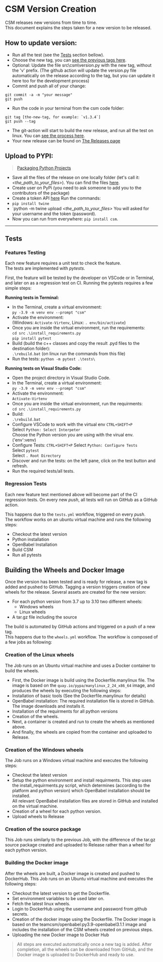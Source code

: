 # CSM Version Creation

CSM releases new versions from time to time.  
This document explains the steps taken for a new version to be released. 

## How to update version:
- Run all the test (see the [Tests](#tests) section bellow).
- Choose the new tag, you can [see the previous tags here](https://github.com/continuous-symmetry-measure/csm/tags).  
- Optional: Update the file src\csm\version.py with the new tag, without the 'v' prefix. (The github action will update the version.py file automatically on the release according to the tag, but you can update it here too for the development process)
- Commit and push all of your change:
```
git commit -a -m "your message"
git push
```
- Run the code in your terminal from the csm code folder:  
```
git tag [the-new-tag, for example: `v1.3.4`]
git push --tag
```
- The git-action will start to build the new release, and run all the test on linux. You can [see the process here](https://github.com/continuous-symmetry-measure/csm/actions).
- Your new release can be found on [The Releases page](https://github.com/continuous-symmetry-measure/csm/releases)  


## Upload to PYPI:
> [Packaging Python Projects](https://packaging.python.org/en/latest/tutorials/packaging-projects/#uploading-the-distribution-archives)
- Save all the files of the release on one locally folder (let's call it: *<the_path_to_your_files>*). You can find the files [here](https://github.com/continuous-symmetry-measure/csm/releases).  
- Create user on PyPi (you need to ask someone to add you to the contributors of the package)
- Create a token API [here](https://pypi.org/manage/account/token/)
Run the commands:  
- `pip install twine`
- `python -m twine upload *<the_path_to_your_files>*  You will asked for your username and the token (password).
- Now you can run from everywhere: `pip install csm`.  


---

## Tests

### Features Testing

Each new feature requires a unit test to check the feature.  
The tests are implemented with *pytests*. 

First, the feature will be tested by the developer on VSCode or in Terminal, and later on as a regression test on CI. 
Running the pytests requires a few simple steps:

**Running tests in Terminal:**
- In the Terminal, create a virtual environment:  
`py -3.9 -m venv env --prompt "csm"`
- Activate the environment:  
  (Windows: `Activate-Virtenv`, Linux: `. env/bin/activate`)
- Once you are inside the virtual environment, run the requirements:  
  `cd src`
  `.\install_requirements.py`  
  `pip install pytest`  
- Build (build the c++ classes and copy the result .pyd files to the destination folder):  
  `.\rebuild.bat` (on linux run the commands from this file)
- Run the tests:
  `python -m pytest .\tests\`  
    
**Running tests on Visual Studio Code:**  
- Open the project directory in Visual Studio Code.
- In the Terminal, create a virtual environment:  
    `py -3.9 -m venv env --prompt "csm"`
- Activate the environment:  
    `Activate-Virtenv`
- Once you are inside the virtual environment, run the requirments:  
    `cd src`
    `.\install_requirements.py`
- Build:  
    `.\rebuild.bat`
- Configure VSCode to work with the virtual env
  `CTRL+SHIFT+P`  
  Select `Python: Select Interpeter`  
  Choose the Python version you are using with the virual env. ('env':venv)
- Configure Tests:
  `CTRL+SHIFT+P` 
  Select `Python: Configure Tests`   
  Select `pytest`  
  Select `. Root Directory`
- Discover and run the tests:
  on the left pane, click on the test button and refresh.
- Run the required tests/all tests.



### Regression Tests

Each new feature test mentioned above will become part of the CI regression tests.
On every new *push*, all tests will run on GitHub as a GitHub action.

This happens due to the `tests.yml` workflow, triggered on every *push*.  
The workflow works on an ubuntu virtual machine and runs the following steps:
- Checkout the latest version
- Python installation
- OpenBabel Installation
- Build CSM
- Run all pytests

## Building the Wheels and Docker Image

Once the version has been tested and is ready for release, a new tag is added and pushed to GitHub.
Tagging a version triggers creation of new wheels for the release.
Several assets are created for the new version:
- For each python version from 3.7 up to 3.10 two different wheels:
    - Windows wheels
    - Linux wheels
- A tar.gz file including the source

The build is automated by GitHub actions and triggered on a push of a new tag.  
This happens due to the `wheels.yml` workflow. 
The workflow is composed of a few jobs as following:
### Creation of the Linux wheels
The Job runs on an Ubuntu virtual machine and uses a Docker container to build the wheels.  
- First, the Docker image is build using the Dockerfile.manylinux file.
  The image is based on the `quay.io/pypa/manylinux_2_24_x86_64` image, and produces the wheels by executing the following steps:
- Installation of basic tools (See the Dockerfile.manylinux for details)
- OpenBabel installation: The required installation file is stored in GitHub. The image downloads and installs it.
- Installation of the requirments for all python versions
- Creation of the wheels.
- Next, a container is created and run to create the wheels as mentioned above.
- And finally, the wheels are copied from the container and uploaded to Release.
        
### Creation of the Windows wheels
The Job runs on a Windows virtual machine and executes the following steps:
- Checkout the latest version
- Setup the python environment and install requirments.
  This step uses the install_requirments.py script, which determines (according to the platform and python version) which OpenBabel installation should be installed.  
  All relevant OpenBabel installation files are stored in GitHub and installed on the virtual machine. 
- Creation of a wheel for each python version.
- Upload wheels to Release

### Creation of the source package
This Job runs similarly to the previous Job, with the difference of the tar.gz source package created and uploaded to Release rather than a wheel for each python version.

### Building the Docker image
After the wheels are built, a Docker image is created and pushed to DockerHub.
This Job runs on an Ubuntu virtual machine and executes the following steps:
- Checkout the latest version to get the Dockerfile.
- Set environment variables to be used later on.
- Fetch the latest linux wheels.
- Login to DockerHub using the username and password from github secrets.
- Creation of the docker image using the Dockerfile.
  The Docker image is based on the teamcsm/openbabel:py3.9-openbabel3.1.1 image and includes the installation of the CSM wheels created on previous steps.
- Uploading the new Docker image to Docker Hub

> All steps are executed automatically once a new tag is added.  After completion, all the wheels can be downloaded from GitHub, and the Docker image is uploaded to DockerHub and ready to use.  

